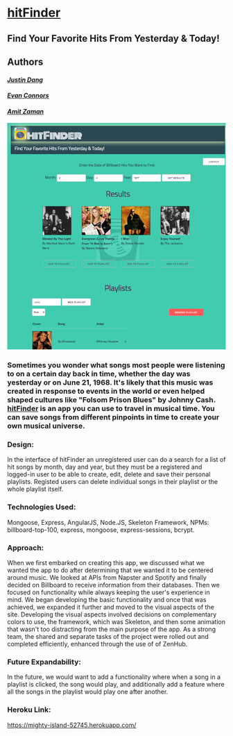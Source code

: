 # [hitFinder](https://mighty-island-52745.herokuapp.com/)

## Find Your Favorite Hits From Yesterday & Today!
## Authors
#### [_Justin Dang_](https://github.com/dangjustintime)
#### [_Evan Connors_](https://github.com/ECBConnors)
#### [_Amit Zaman_](https://github.com/amitzed)

![](assets/markdown-img-paste-20180723125633838.png)


### Sometimes you wonder what songs most people were listening to on a certain day back in time, whether the day was yesterday or on June 21, 1968.  It's likely that this music was created in response to events in the world or even helped shaped cultures like "Folsom Prison Blues" by Johnny Cash.  [hitFinder](https://mighty-island-52745.herokuapp.com/) is an app you can use to travel in musical time.  You can save songs from different pinpoints in time to create your own musical universe.

### Design:
In the interface of hitFinder an unregistered user can do a search for a list of hit songs by month, day and year, but they must be a registered and logged-in user to be able to create, edit, delete and save their personal playlists.  Registed users can delete individual songs in their playlist or the whole playlist itself.

### Technologies Used:
Mongoose, Express, AngularJS, Node.JS, Skeleton Framework,
NPMs: billboard-top-100, express, mongoose, express-sessions, bcrypt.

### Approach:
When we first embarked on creating this app, we discussed what we wanted the app to do after determining that we wanted it to be centered around music.  We looked at APIs from Napster and Spotify and finally decided on Billboard to receive information from their databases.  Then we focused on functionality while always keeping the user's experience in mind.  We began developing the basic functionality and once that was achieved, we expanded it further and moved to the visual aspects of the site.  Developing the visual aspects involved decisions on complementary colors to use, the framework, which was Skeleton, and then some animation that wasn't too distracting from the main purpose of the app.  As a strong team, the shared and separate tasks of the project were rolled out and completed efficiently, enhanced through the use of of ZenHub.

### Future Expandability:
In the future, we would want to add a functionality where when a song in a playlist is clicked, the song would play, and additionally add a feature where all the songs in the playlist would play one after another.

### Heroku Link:
https://mighty-island-52745.herokuapp.com/
